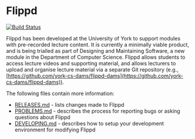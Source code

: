 # Flippd

[![Build Status](https://travis-ci.org/sean-duffy/flippd.svg?branch=master)](https://travis-ci.org/sean-duffy/flippd) 

Flippd has been developed at the University of York to support modules with pre-recorded lecture content. It is currently a minimally viable product, and is being trialled as part of Designing and Maintaining Software, a new module in the Department of Computer Science. Flippd allows students to access lecture videos and supporting material, and allows lecturers to upload and organise lecture material via a separate Git repository (e.g., [https://github.com/york-cs-dams/flippd-dams](https://github.com/york-cs-dams/flippd-dams)).

The following files contain more information:

* [RELEASES.md](RELEASES.md) - lists changes made to Flippd
* [PROBLEMS.md](PROBLEMS.md) - describes the process for reporting bugs or asking questions about Flippd
* [DEVELOPING.md](DEVELOPING.md) - describes how to setup your development environment for modifying Flippd
